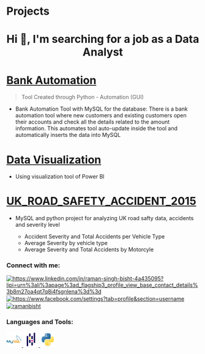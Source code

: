 # Projects

<h1 align="center">Hi 👋, I'm searching for a job as a Data Analyst</h1>


# [Bank Automation](https://github.com/ramansingh489/Projects/tree/main/Bank_automation)
> Tool Created through Python - Automation (GUI)

- Bank Automation Tool with MySQL for the database: There is a bank automation tool where new customers and existing customers open their accounts and check all the details related to the amount information. This automates tool auto-update inside the tool and automatically inserts the data into
MySQL

# [Data Visualization](https://github.com/ramansingh489/Projects/tree/main/Data%20Visualization)
- Using visualization tool of Power BI 

# [UK_ROAD_SAFETY_ACCIDENT_2015](https://github.com/ramansingh489/Projects/tree/main/UK_ROAD_SAFETY_ACCIDENT_2015)
- MySQL and python project for analyzing UK road safty data, accidents and severity level

  - Accident Severity and Total Accidents per Vehicle Type
  - Average Severity by vehicle type
  - Average Severity and Total Accidents by Motorcyle

<h3 align="left">Connect with me:</h3>
<p align="left">
<a href="https://linkedin.com/in/https://www.linkedin.com/in/raman-singh-bisht-4a435095?lipi=urn%3ali%3apage%3ad_flagship3_profile_view_base_contact_details%3b8m27oa4qt7q8i4fsgnlena%3d%3d" target="blank"><img align="center" src="https://raw.githubusercontent.com/rahuldkjain/github-profile-readme-generator/master/src/images/icons/Social/linked-in-alt.svg" alt="https://www.linkedin.com/in/raman-singh-bisht-4a435095?lipi=urn%3ali%3apage%3ad_flagship3_profile_view_base_contact_details%3b8m27oa4qt7q8i4fsgnlena%3d%3d" height="30" width="40" /></a>
<a href="https://fb.com/https://www.facebook.com/settings?tab=profile&section=username" target="blank"><img align="center" src="https://raw.githubusercontent.com/rahuldkjain/github-profile-readme-generator/master/src/images/icons/Social/facebook.svg" alt="https://www.facebook.com/settings?tab=profile&section=username" height="30" width="40" /></a>
<a href="https://instagram.com/ramanbisht" target="blank"><img align="center" src="https://raw.githubusercontent.com/rahuldkjain/github-profile-readme-generator/master/src/images/icons/Social/instagram.svg" alt="ramanbisht" height="30" width="40" /></a>
</p>

<h3 align="left">Languages and Tools:</h3>
<p align="left"> <a href="https://www.mysql.com/" target="_blank" rel="noreferrer"> <img src="https://raw.githubusercontent.com/devicons/devicon/master/icons/mysql/mysql-original-wordmark.svg" alt="mysql" width="40" height="40"/> </a> <a href="https://pandas.pydata.org/" target="_blank" rel="noreferrer"> <img src="https://raw.githubusercontent.com/devicons/devicon/2ae2a900d2f041da66e950e4d48052658d850630/icons/pandas/pandas-original.svg" alt="pandas" width="40" height="40"/> </a> <a href="https://www.python.org" target="_blank" rel="noreferrer"> <img src="https://raw.githubusercontent.com/devicons/devicon/master/icons/python/python-original.svg" alt="python" width="40" height="40"/> </a> </p>
